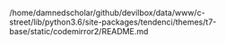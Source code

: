 /home/damnedscholar/github/devilbox/data/www/c-street/lib/python3.6/site-packages/tendenci/themes/t7-base/static/codemirror2/README.md